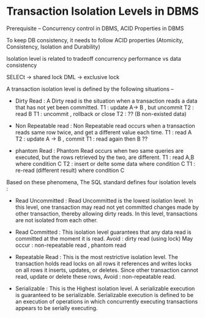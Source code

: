 # Transaction Isolation Levels in DBMS
Prerequisite – Concurrency control in DBMS, ACID Properties in DBMS

To keep DB consistency, it needs to follow ACID properties (Atomicity, Consistency, Isolation and Durability) 

Isolation level is related to tradeoff concurrency performance  vs data consistency

SELECt -> shared lock
DML -> exclusive lock

A transaction isolation level is defined by the following situations –

- Dirty Read : A Dirty read is the situation when a transaction reads a data that has not yet been committed. 
T1 : update A-> B  , but uncommit
T2 : read B
T1 : uncommit , rollback or close
T2 : ?? (B non-existed data)

- Non Repeatable read : Non Repeatable read occurs when a transaction reads same row twice, and get a different value each time. 
T1 : read A
T2 : update A -> B , commit
T1 : read again then B ??

- phantom Read : Phantom Read occurs when two same queries are executed, but the rows retrieved by the two, are different. 
T1 : read A,B where condition C 
T2 : insert or delte some data  where condition C
T1 : re-read (different result)   where condition C

Based on these phenomena, The SQL standard defines four isolation levels :

- Read Uncommitted : Read Uncommitted is the lowest isolation level. 
In this level, one transaction may read not yet committed changes made by other transaction, thereby allowing dirty reads. 
In this level, transactions are not isolated from each other.

- Read Committed : This isolation level guarantees that any data read is committed at the moment it is read. 
Avoid : dirty read (using lock)
May occur : non-repeatable read , phantom read

- Repeatable Read : This is the most restrictive isolation level. 
The transaction holds read locks on all rows it references and writes locks on all rows it inserts, updates, or deletes.
Since other transaction cannot read, update or delete these rows, 
Avoid : non-repeatable read.

- Serializable : This is the Highest isolation level.
A serializable execution is guaranteed to be serializable. 
Serializable execution is defined to be an execution of operations in which concurrently executing transactions appears to be serially executing.